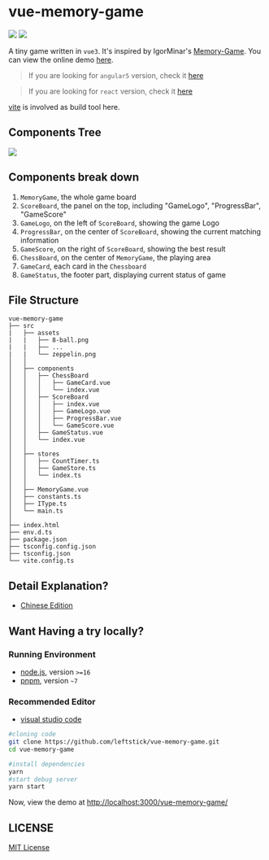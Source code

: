 # vue-memory-game

![][david-url]
![][license-url]

A tiny game written in `vue3`. It's inspired by IgorMinar's [Memory-Game](https://github.com/IgorMinar/Memory-Game). You can view the online demo [here](http://leftstick.github.io/vue-memory-game).

> If you are looking for `angular5` version, check it [here](https://github.com/leftstick/angular5-memory-game)

> If you are looking for `react` version, check it [here](https://github.com/leftstick/react-memory-game)

[vite](https://vitejs.dev) is involved as build tool here.

## Components Tree

![](./docs/img/components.png)

## Components break down

1. `MemoryGame`, the whole game board
2. `ScoreBoard`, the panel on the top, including "GameLogo", "ProgressBar", "GameScore"
3. `GameLogo`, on the left of `ScoreBoard`, showing the game Logo
4. `ProgressBar`, on the center of `ScoreBoard`, showing the current matching information
5. `GameScore`, on the right of `ScoreBoard`, showing the best result
6. `ChessBoard`, on the center of `MemoryGame`, the playing area
7. `GameCard`, each card in the `Chessboard`
8. `GameStatus`, the footer part, displaying current status of game

## File Structure

```
vue-memory-game
├── src
|   ├── assets
|   |   ├── 8-ball.png
|   |   ├── ...
|   |   └── zeppelin.png
│   │
│   ├── components
│   │   ├── ChessBoard
│   │   │   ├── GameCard.vue
│   │   │   └── index.vue
│   │   ├── ScoreBoard
│   │   │   ├── index.vue
│   │   │   ├── GameLogo.vue
│   │   │   ├── ProgressBar.vue
│   │   │   └── GameScore.vue
│   │   ├── GameStatus.vue
│   │   └── index.vue
│   │
│   ├── stores
│   │   ├── CountTimer.ts
│   │   ├── GameStore.ts
│   │   └── index.ts
│   │
│   ├── MemoryGame.vue
│   ├── constants.ts
│   ├── IType.ts
│   └── main.ts
│
├── index.html
├── env.d.ts
├── package.json
├── tsconfig.config.json
├── tsconfig.json
└── vite.config.ts
```

## Detail Explanation?

- [Chinese Edition](https://segmentfault.com/a/1190000005168085)

## Want Having a try locally?

### Running Environment

- [node.js](https://nodejs.org/en/), version `>=16`
- [pnpm](https://pnpm.io/installation), version `~7`

### Recommended Editor

- [visual studio code](https://code.visualstudio.com/)

```bash
#cloning code
git clone https://github.com/leftstick/vue-memory-game.git
cd vue-memory-game

#install dependencies
yarn
#start debug server
yarn start
```

Now, view the demo at [http://localhost:3000/vue-memory-game/](http://localhost:3000/vue-memory-game/)

## LICENSE

[MIT License](https://raw.githubusercontent.com/leftstick/vue-memory-game/master/LICENSE)

[david-url]: https://david-dm.org/leftstick/vue-memory-game.png
[license-url]: https://img.shields.io/github/license/leftstick/vue-memory-game.svg
